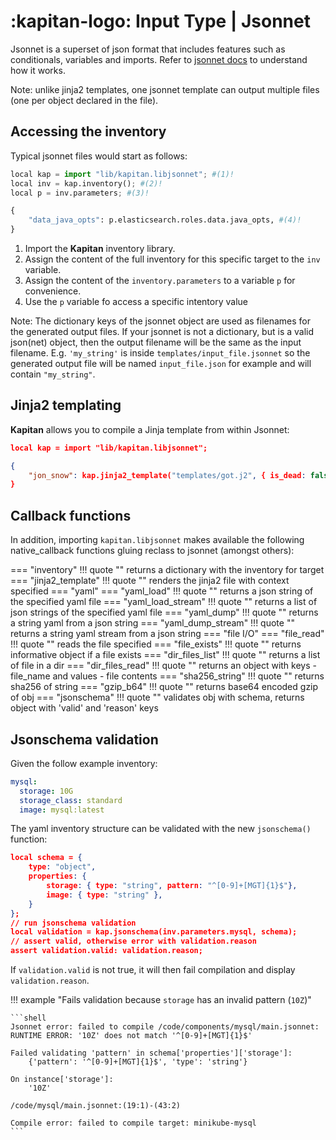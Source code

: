 # :kapitan-logo: **Input Type | Jsonnet**

Jsonnet is a superset of json format that includes features such as conditionals, variables and imports. Refer to [jsonnet docs](https://jsonnet.org/learning/tutorial.html) to understand how it works.

Note: unlike jinja2 templates, one jsonnet template can output multiple files (one per object declared in the file).


## Accessing the inventory

Typical jsonnet files would start as follows:

```python
local kap = import "lib/kapitan.libjsonnet"; #(1)!
local inv = kap.inventory(); #(2)!
local p = inv.parameters; #(3)!

{
    "data_java_opts": p.elasticsearch.roles.data.java_opts, #(4)!
}
```

1. Import the **Kapitan** inventory library.
2. Assign the content of the full inventory for this specific target to the `inv` variable.
3. Assign the content of the `inventory.parameters` to a variable `p` for convenience.
4. Use the `p` variable fo access a specific intentory value


Note: The dictionary keys of the jsonnet object are used as filenames for the generated output files.
If your jsonnet is not a dictionary, but is a valid json(net) object, then the output filename will be the same as the input filename. E.g. `'my_string'` is inside `templates/input_file.jsonnet` so the generated output file will be named `input_file.json` for example and will contain `"my_string"`.


## Jinja2 templating

**Kapitan** allows you to compile a Jinja template from within Jsonnet:

```json
local kap = import "lib/kapitan.libjsonnet";

{
    "jon_snow": kap.jinja2_template("templates/got.j2", { is_dead: false }),
}
```

## Callback functions

In addition, importing `kapitan.libjsonnet` makes available the following native_callback functions gluing reclass to jsonnet (amongst others):

=== "inventory"
    !!! quote ""
        returns a dictionary with the inventory for target
=== "jinja2_template"
    !!! quote ""
        renders the jinja2 file with context specified
=== "yaml"
    === "yaml_load"
        !!! quote ""
            returns a json string of the specified yaml file
    === "yaml_load_stream"
        !!! quote ""
            returns a list of json strings of the specified yaml file
    === "yaml_dump"
        !!! quote ""
            returns a string yaml from a json string
    === "yaml_dump_stream"
        !!! quote ""
            returns a string yaml stream from a json string
=== "file I/O"
    === "file_read"
        !!! quote ""
            reads the file specified
    === "file_exists"
        !!! quote ""
            returns informative object if a file exists
    === "dir_files_list"
        !!! quote ""
            returns a list of file in a dir
    === "dir_files_read"
        !!! quote ""
            returns an object with keys - file_name and values - file contents
=== "sha256_string"
    !!! quote ""
        returns sha256 of string
=== "gzip_b64"
    !!! quote ""
        returns base64 encoded gzip of obj
=== "jsonschema"
    !!! quote ""
        validates obj with schema, returns object with 'valid' and 'reason' keys


## Jsonschema validation

Given the follow example inventory:

```yaml
mysql:
  storage: 10G
  storage_class: standard
  image: mysql:latest
```

The yaml inventory structure can be validated with the new `jsonschema()` function:

```json
local schema = {
    type: "object",
    properties: {
        storage: { type: "string", pattern: "^[0-9]+[MGT]{1}$"},
        image: { type: "string" },
    }
};
// run jsonschema validation
local validation = kap.jsonschema(inv.parameters.mysql, schema);
// assert valid, otherwise error with validation.reason
assert validation.valid: validation.reason;
```

If `validation.valid` is not true, it will then fail compilation and display `validation.reason`.

!!! example "Fails validation because `storage` has an invalid pattern (`10Z`)"

    ```shell
    Jsonnet error: failed to compile /code/components/mysql/main.jsonnet:
    RUNTIME ERROR: '10Z' does not match '^[0-9]+[MGT]{1}$'

    Failed validating 'pattern' in schema['properties']['storage']:
        {'pattern': '^[0-9]+[MGT]{1}$', 'type': 'string'}

    On instance['storage']:
        '10Z'

    /code/mysql/main.jsonnet:(19:1)-(43:2)

    Compile error: failed to compile target: minikube-mysql
    ```

